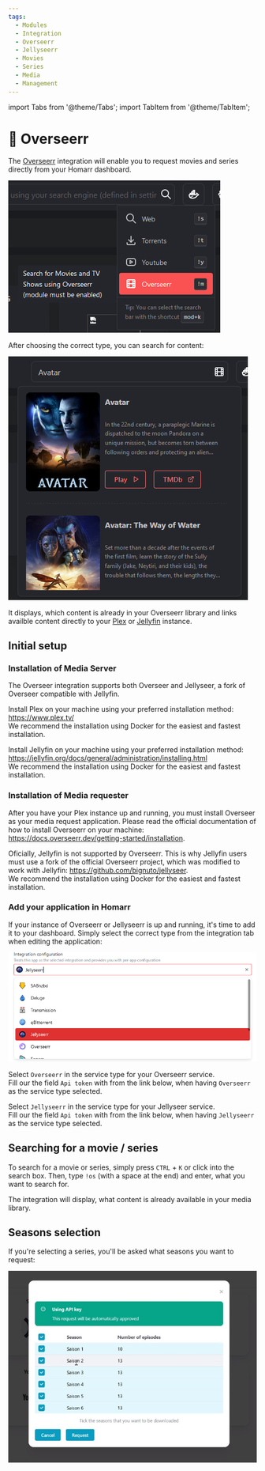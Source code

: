 ```yaml
---
tags:
  - Modules
  - Integration
  - Overseerr
  - Jellyseerr
  - Movies
  - Series
  - Media
  - Management
---
```


import Tabs from '@theme/Tabs';
import TabItem from '@theme/TabItem';

# 👀 Overseerr

The [Overseerr](https://overseerr.dev/) integration will enable you to request movies and series directly from your Homarr dashboard.

![](images/overseerr/search-select.png)

After choosing the correct type, you can search for content:

![](images/overseerr/search-show.png)

It displays, which content is already in your Overseerr library and links availble content directly to your [Plex](https://www.plex.tv/) or [Jellyfin](https://jellyfin.org/) instance.

## Initial setup
### Installation of Media Server
The Overseer integration supports both Overseer and Jellyseer, a fork of Overseer compatible with Jellyfin.

<Tabs groupId="media-server">
  <TabItem value="plex" label="🎬 Plex Media Server">
    <p>
      Install Plex on your machine using your preferred installation method: <a href="https://www.plex.tv/">https://www.plex.tv/</a><br/>
      We recommend the installation using Docker for the easiest and fastest installation.
    </p>
  </TabItem>
  <TabItem value="jellyfin" label="🎬 Jellyfin Media Server">
    <p>
      Install Jellyfin on your machine using your preferred installation method: <a href="https://jellyfin.org/docs/general/administration/installing.html">https://jellyfin.org/docs/general/administration/installing.html</a><br/>
      We recommend the installation using Docker for the easiest and fastest installation.
    </p>
  </TabItem>
</Tabs>

### Installation of Media requester

<Tabs groupId="media-server">
  <TabItem value="plex" label="🎬 Plex Media Server">
    <p>
      After you have your Plex instance up and running, you must install Overseer as your media request application. Please read the official documentation of how to install Overseerr on your machine: <a href="https://docs.overseerr.dev/getting-started/installation">https://docs.overseerr.dev/getting-started/installation</a>.
    </p>
  </TabItem>
  <TabItem value="jellyfin" label="🎬 Jellyfin Media Server">
    <p>
      Oficially, Jellyfin is not supported by Overseerr. This is why Jellyfin users must use a fork of the official Overseerr project, which was modified to work with Jellyfin: <a href="https://github.com/bignuto/jellyseer">https://github.com/bignuto/jellyseer</a>.<br/>
      We recommend the installation using Docker for the easiest and fastest installation.
    </p>
  </TabItem>
</Tabs>

### Add your application in Homarr
If your instance of Overseerr or Jellyseerr is up and running, it's time to add it to your dashboard.
Simply select the correct type from the integration tab when editing the application:

![](images/overseerr/add-application.png)

<Tabs groupId="media-server">
  <TabItem value="plex" label="🎬 Plex Media Server">
    <p>
      Select <code>Overseerr</code> in the service type for your Overseerr service.<br/>
      Fill our the field <code>Api token</code> with from the link below, when having <code>Overseerr</code> as the service type selected.
    </p>
  </TabItem>
  <TabItem value="jellyfin" label="🎬 Jellyfin Media Server">
    <p>
      Select <code>Jellyseerr</code> in the service type for your Jellyseer service.<br/>
      Fill our the field <code>Api token</code> with from the link below, when having <code>Jellyseerr</code> as the service type selected.
    </p>
  </TabItem>
</Tabs>

## Searching for a movie / series
To search for a movie or series, simply press ``CTRL`` + ``K`` or click into the search box.
Then, type ``!os`` (with a space at the end) and enter, what you want to search for.

The integration will display, what content is already available in your media library.

## Seasons selection
If you're selecting a series, you'll be asked what seasons you want to request:

![season selector](images/overseerr/module-overseerr-season-select.jpg)